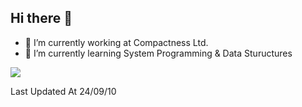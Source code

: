 ## Hi there 👋

- 🔭 I’m currently working at Compactness Ltd.
- 🌱 I’m currently learning System Programming & Data Stuructures
<!--
- 🤔 I’m looking for help with ...
- 💬 Ask me about ...
- 📫 How to reach me: 
- ⚡ Fun fact: ...
-->

<a href="https://github.com/sanne15">
  <img src="https://github-readme-stats.vercel.app/api/wakatime?username=sanne15&theme=react&custom_title=Weekly%20Most%20Used%20Languages#gh-dark-mode-only"/>
</a>

Last Updated At 24/09/10
